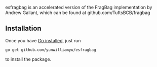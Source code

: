 esfragbag is an accelerated version of the FragBag implementation by Andrew
Gallant, which can be found at github.com/TuftsBCB/fragbag

## Installation

Once you have [Go installed](http://golang.org/doc/install), just run

    go get github.com/yunwilliamyu/esfragbag

to install the package.


